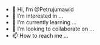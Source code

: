 - 👋 Hi, I’m @Petrujumawid
- 👀 I’m interested in ...
- 🌱 I’m currently learning ...
- 💞️ I’m looking to collaborate on ...
- 📫 How to reach me ...

<!---
Petrujumawid/Petrujumawid is a ✨ special ✨ repository because its `README.md` (this file) appears on your GitHub profile.
You can click the Preview link to take a look at your changes.
--->
